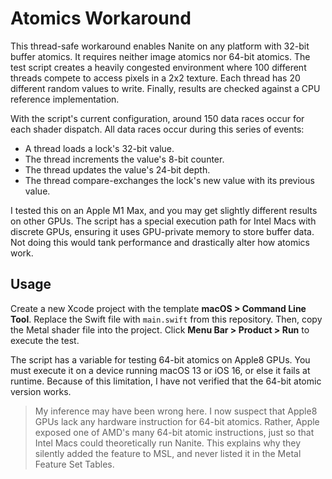 # Atomics Workaround

This thread-safe workaround enables Nanite on any platform with 32-bit buffer atomics. It requires neither image atomics nor 64-bit atomics. The test script creates a heavily congested environment where 100 different threads compete to access pixels in a 2x2 texture. Each thread has 20 different random values to write. Finally, results are checked against a CPU reference implementation.

With the script's current configuration, around 150 data races occur for each shader dispatch. All data races occur during this series of events:

- A thread loads a lock's 32-bit value.
- The thread increments the value's 8-bit counter.
- The thread updates the value's 24-bit depth.
- The thread compare-exchanges the lock's new value with its previous value.

I tested this on an Apple M1 Max, and you may get slightly different results on other GPUs. The script has a special execution path for Intel Macs with discrete GPUs, ensuring it uses GPU-private memory to store buffer data. Not doing this would tank performance and drastically alter how atomics work.

## Usage

Create a new Xcode project with the template <b>macOS > Command Line Tool</b>. Replace the Swift file with `main.swift` from this repository. Then, copy the Metal shader file into the project. Click <b>Menu Bar > Product > Run</b> to execute the test.

The script has a variable for testing 64-bit atomics on Apple8 GPUs. You must execute it on a device running macOS 13 or iOS 16, or else it fails at runtime. Because of this limitation, I have not verified that the 64-bit atomic version works.

> My inference may have been wrong here. I now suspect that Apple8 GPUs lack any hardware instruction for 64-bit atomics. Rather, Apple exposed one of AMD's many 64-bit atomic instructions, just so that Intel Macs could theoretically run Nanite. This explains why they silently added the feature to MSL, and never listed it in the Metal Feature Set Tables.
